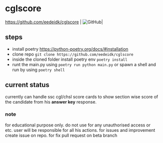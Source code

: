 # cglscore

https://github.com/eedeidk/cglscore | ![GitHub](https://img.shields.io/github/license/eedeidk/cglscore)| 

## steps

- install poetry https://python-poetry.org/docs/#installation
- clone repo `git clone https://github.com/eedeidk/cglscore`
- inside the cloned folder install poetry env `poetry install`
- runt the main.py using `poetry run python main.py` or spawn a shell and run by using `poetry shell`

## current status

currently can handle ssc cgl/chsl score cards to show section wise score of the candidate from his **answer key** response.

### note

for educational purpose only. do not use for any unauthorised access or etc. user will be responsible for all his actions. for issues and improvement create issue on repo. for fix pull request on beta branch